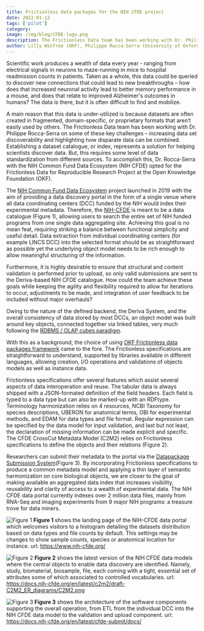 ```yaml
---
title: Frictionless data packages for the NIH CFDE project
date: 2022-01-12
tags: ['pilot']
category:
image: /img/blog/CFDE-logo.png
description: The Frictionless Data team has been working with Dr. Philippe Rocca-Serra on increasing data set discoverability and highlighting how disparate data can be combined...
author: Lilly Winfree (OKF), Philippe Rocca-Serra (University of Oxford) on behalf of the NIH-CFDE
---
```

Scientific work produces a wealth of data every year - ranging from electrical signals in neurons to maze-running in mice to hospital readmission counts in patients. Taken as a whole, this data could be queried to discover new connections that could lead to new breakthroughs – how does that increased neuronal activity lead to better memory performance in a mouse, and does that relate to improved Alzheimer's outcomes in humans? The data is there, but it is often difficult to find and mobilize. 

A main reason that this data is under-utilized is because datasets are often created in fragmented, domain-specific, or proprietary formats that aren’t easily used by others. The Frictionless Data team has been working with Dr. Philippe Rocca-Serra on some of these key challenges – increasing data set discoverability and highlighting how disparate data can be combined. Establishing a dataset catalogue, or index, represents a solution for helping scientists discover data. But, this requires some level of data standardization from different sources. To accomplish this, Dr. Rocca-Serra with the NIH Common Fund Data Ecosystem (NIH CFDE) opted for the Frictionless Data for Reproducible Research Project at the Open Knowledge Foundation (OKF). 

The [NIH Common Fund Data Ecosystem](https://www.nih-cfde.org) project launched in 2019 with the aim of providing a data discovery portal in the form of a single venue where all data coordinating centers (DCC) funded by the NIH would index their experimental metadata. Therefore, the [NIH-CFDE](https://www.nih-cfde.org) is meant to be a data catalogue (Figure 1), allowing users to search the entire set of NIH funded programs from one single data aggregating site. Achieving this goal is no mean feat, requiring striking a balance between functional simplicity and useful detail. Data extraction from individual coordinating centers (for example LINCS DCC) into the selected format should be as straightforward as possible yet the underlying object model needs to be rich enough to allow meaningful structuring of the information.  

Furthermore, it is highly desirable to ensure that structural and content validation is performed prior to upload, so only valid submissions are sent to the Deriva-based NIH CFDE catalogue. How could the team achieve these goals while keeping the agility and flexibility required to allow for iterations to occur, adjustments to be made, and integration of user feedback to be included without major overhauls?

Owing to the nature of the defined backend, the Deriva System, and the overall consistency of data stored by most DCCs, an object model was built around key objects, connected together via linked tables, very much following the [RDBMS / OLAP cubes paradigm](https://en.wikipedia.org/wiki/OLAP_cube).

With this as a background, the choice of using [OKF Frictionless data packages framework](https://frictionlessdata.io/standards/) came to the fore. The Frictionless specifications are straightforward to understand, supported by libraries available in different languages, allowing creation, I/O operations and validations of objects models as well as instance data.

Frictionless specifications offer several features which assist several aspects of data interoperation and reuse. The tabular data is always shipped with a JSON-formated definition of the field headers. Each field is typed to a data type but can also be marked-up with an RDFtype. Terminology harmonization relies on 4 resources, NCBI Taxonomy for species descriptions, UBERON for anatomical terms, OBI for experimental methods, and EDAM for data types and file format. Regular expression can be specified by the data model for input validation, and last but not least, the declaration of missing information can be made explicit and specific. The CFDE CrossCut Metadata Model (C2M2) relies on Frictionless specifications to define the objects and their relations (Figure 2).

Researchers can submit their metadata to the portal via the [Datapackage Submission System](https://docs.nih-cfde.org/en/latest/cfde-submit/docs/index.html)(Figure 3). By incorporating Frictionless specifications to produce a common metadata model and applying a thin layer of semantic harmonization on core biological objects, we are closer to the goal of making available an aggregated data index that increases visibility, reusability and clarity of access to a wealth of experimental data. The NIH CFDE data portal currently indexes over 2 million data files, mainly from RNA-Seq and imaging experiments from 9 major NIH programs: a treasure trove for data miners.

![Figure 1](https://user-images.githubusercontent.com/74717970/149191572-69fd56e7-04d0-4774-ae62-be6792c234b5.png)
&NewLine;
**Figure 1** shows the landing page of the NIH-CFDE data portal which welcomes visitors to a histogram detailing the datasets distribution based on data types and file counts by default. This settings may be changes to show sample counts, species or anatomical location for instance. 
url: https://www.nih-cfde.org/  
&NewLine;
&NewLine;

![Figure 2](https://user-images.githubusercontent.com/74717970/149191730-03f783ca-79ce-4cb9-ba0e-b6d8bde4579b.png)
&NewLine;
**Figure 2** shows the latest version of the NIH CFDE data models where the central objects to enable data discovery are identified. Namely, study, biomaterial, biosample, file, each coming with a tight, essential set of attributes some of which associated to controlled vocabularies. url: https://docs.nih-cfde.org/en/latest/c2m2/draft-C2M2_ER_diagrams/C2M2.png  
&NewLine;
&NewLine;

![Figure 3](https://user-images.githubusercontent.com/74717970/149192011-6ce8b547-1bb2-4174-b796-a85ae36798a3.png)
&NewLine;
**Figure 3** shows the architecture of the software components supporting the overall operation, from ETL from the individual DCC into the NIH CFDE data model to the validation and upload component. 
url: https://docs.nih-cfde.org/en/latest/cfde-submit/docs/  
